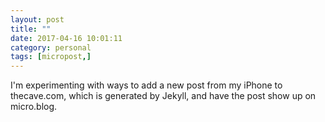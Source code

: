 ```yaml
---
layout: post
title: ""
date: 2017-04-16 10:01:11
category: personal
tags: [micropost,]
---
```


I'm experimenting with ways to add a new post from my iPhone to thecave.com, which is generated by Jekyll, and have the post show up on micro.blog.

